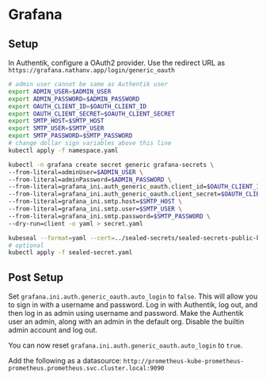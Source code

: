 # Grafana

## Setup

In Authentik, configure a OAuth2 provider. Use the redirect URL as
`https://grafana.nathanv.app/login/generic_oauth`

```bash
# admin user cannot be same as Authentik user
export ADMIN_USER=$ADMIN_USER
export ADMIN_PASSWORD=$ADMIN_PASSWORD
export OAUTH_CLIENT_ID=$OAUTH_CLIENT_ID
export OAUTH_CLIENT_SECRET=$OAUTH_CLIENT_SECRET
export SMTP_HOST=$SMTP_HOST
export SMTP_USER=$SMTP_USER
export SMTP_PASSWORD=$SMTP_PASSWORD
# change dollar sign variables above this line
kubectl apply -f namespace.yaml

kubectl -n grafana create secret generic grafana-secrets \
--from-literal=adminUser=$ADMIN_USER \
--from-literal=adminPassword=$ADMIN_PASSWORD \
--from-literal=grafana_ini.auth_generic_oauth.client_id=$OAUTH_CLIENT_ID \
--from-literal=grafana_ini.auth_generic_oauth.client_secret=$OAUTH_CLIENT_SECRET \
--from-literal=grafana_ini.smtp.host=$SMTP_HOST \
--from-literal=grafana_ini.smtp.user=$SMTP_USER \
--from-literal=grafana_ini.smtp.password=$SMTP_PASSWORD \
--dry-run=client -o yaml > secret.yaml

kubeseal --format=yaml --cert=../sealed-secrets/sealed-secrets-public-key.pem < secret.yaml > sealed-secret.yaml
# optional
kubectl apply -f sealed-secret.yaml
```

## Post Setup

Set `grafana.ini.auth.generic_oauth.auto_login` to `false`.
This will allow you to sign in with a username and password.
Log in with Authentik, log out, and then log in as admin using username and password.
Make the Authentik user an admin, along with an admin in the default org.
Disable the builtin admin account and log out.

You can now reset `grafana.ini.auth.generic_oauth.auto_login` to `true`.

Add the following as a datasource:
`http://prometheus-kube-prometheus-prometheus.prometheus.svc.cluster.local:9090`
